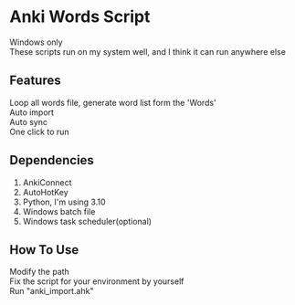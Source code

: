 
Anki Words Script
=================


Windows only  
These scripts run on my system well, and I think it can run anywhere else  


Features
--------

Loop all words file, generate word list form the 'Words'  
Auto import  
Auto sync  
One click to run  


Dependencies
------------

1. AnkiConnect
2. AutoHotKey
3. Python, I'm using 3.10
4. Windows batch file  
5. Windows task scheduler(optional)


How To Use
----------

Modify the path  
Fix the script for your environment by yourself  
Run "anki_import.ahk"  
